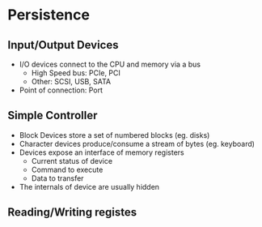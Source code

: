 # Persistence
## Input/Output Devices
- I/O devices connect to the CPU and memory via a bus
	- High Speed bus: PCIe, PCI
	- Other: SCSI, USB, SATA
- Point of connection: Port

## Simple Controller
- Block Devices store a set of numbered blocks (eg. disks)
- Character devices produce/consume a stream of bytes (eg. keyboard)
- Devices expose an interface of memory registers
	- Current status of device
	- Command to execute
	- Data to transfer
- The internals of device are usually hidden

## Reading/Writing registes